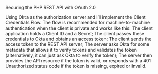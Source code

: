 Securing the PHP REST API with OAuth 2.0

Using Okta as the authorization server and I’ll implement the Client Credentials Flow. The flow is recommended for machine-to-machine authentication when the client is private and works like this: The client application holds a Client ID and a Secret; The client passes these credentials to Okta and obtains an access token; The client sends the access token to the REST API server; The server asks Okta for some metadata that allows it to verify tokens and validates the token (alternatively, it can just ask Okta to verify the token); The server then provides the API resource if the token is valid, or responds with a 401 Unauthorized status code if the token is missing, expired or invalid.